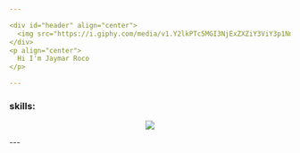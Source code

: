 ```yaml
---

<div id="header" align="center">
  <img src="https://i.giphy.com/media/v1.Y2lkPTc5MGI3NjExZXZiY3ViY3p1NnppdnNjbzc2NzR1bHJuam40eWgyajQ0emt2bmNidyZlcD12MV9pbnRlcm5hbF9naWZfYnlfaWQmY3Q9Zw/RbDKaczqWovIugyJmW/giphy.gif" width="100"/>
</div>
<p align="center">
  Hi I'm Jaymar Roco
</p>

---
```


### skills:

<p align="center">
  <a href="https://skillicons.dev">
    <img src="https://skillicons.dev/icons?i=html,css,react,tailwindcss,figma" />
  </a>
</p>
---


<!--
**MosquitoCoil/MosquitoCoil** is a ✨ _special_ ✨ repository because its `README.md` (this file) appears on your GitHub profile.

Here are some ideas to get you started:

- 🔭 I’m currently working on ...
- 🌱 I’m currently learning ...
- 👯 I’m looking to collaborate on ...
- 🤔 I’m looking for help with ...
- 💬 Ask me about ...
- 📫 How to reach me: ...
- 😄 Pronouns: ...
- ⚡ Fun fact: ...
-->
